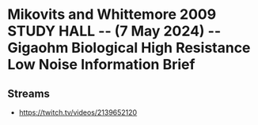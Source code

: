 # Mikovits and Whittemore 2009 STUDY HALL -- (7 May 2024) -- Gigaohm Biological High Resistance Low Noise Information Brief

## Streams
- https://twitch.tv/videos/2139652120

